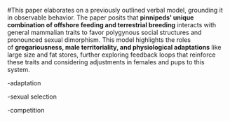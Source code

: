 #This paper elaborates on a previously outlined verbal model, grounding it in observable behavior. The paper posits that **pinnipeds' unique combination of offshore feeding and terrestrial breeding** interacts with general mammalian traits to favor polygynous social structures and pronounced sexual dimorphism. This model highlights the roles of **gregariousness, male territoriality, and physiological adaptations** like large size and fat stores, further exploring feedback loops that reinforce these traits and considering adjustments in females and pups to this system.

-adaptation

-sexual selection

-competition
